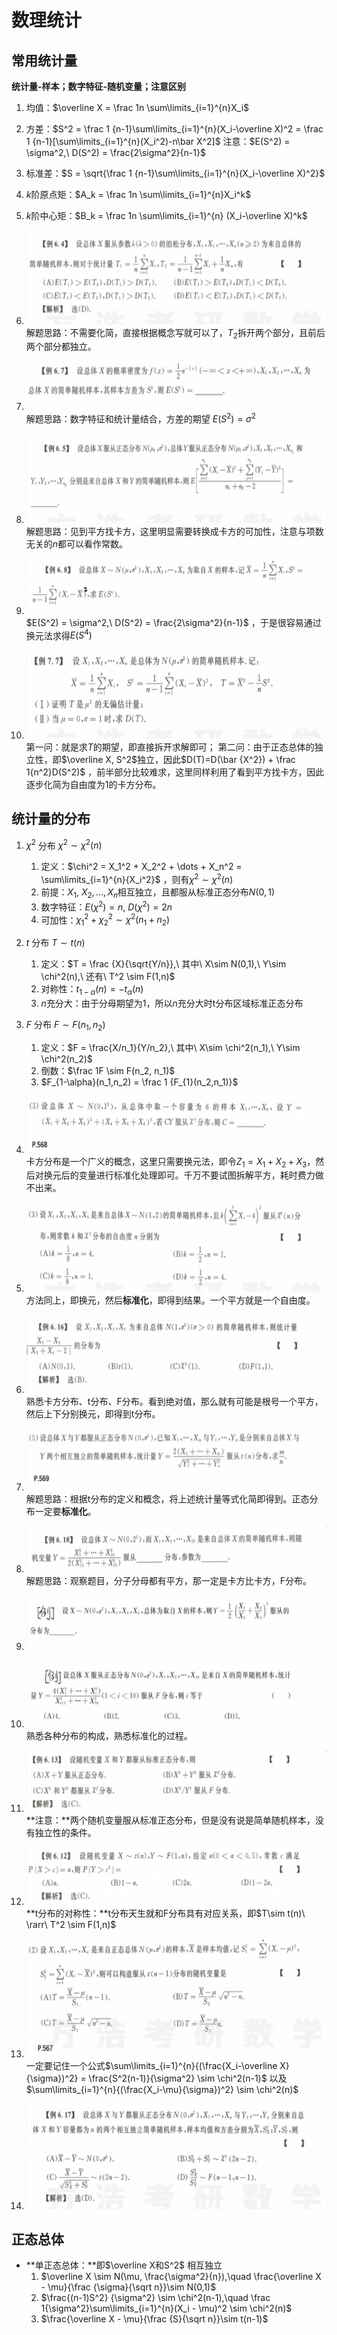 # 数理统计

## 常用统计量

**统计量-样本；数字特征-随机变量；注意区别**

1. 均值：$\overline X = \frac 1n \sum\limits_{i=1}^{n}X_i$ 
2. 方差：$S^2 = \frac 1 {n-1}\sum\limits_{i=1}^{n}(X_i-\overline X)^2 = \frac 1 {n-1}[\sum\limits_{i=1}^{n}(X_i^2)-n\bar X^2]$ 注意：$E(S^2) = \sigma^2,\ D(S^2) = \frac{2\sigma^2}{n-1}$ 
3. 标准差：$S = \sqrt{\frac 1 {n-1}\sum\limits_{i=1}^{n}(X_i-\overline X)^2}$ 
4. $k$阶原点矩：$A_k = \frac 1n \sum\limits_{i=1}^{n}X_i^k$ 
5. $k$阶中心矩：$B_k = \frac 1n \sum\limits_{i=1}^{n} (X_i-\overline X)^k$ 


1. ![image-20201201143448724](PB6-数理统计.assets/image-20201201143448724.png)
   解题思路：不需要化简，直接根据概念写就可以了，$T_2$拆开两个部分，且前后两个部分都独立。
2. ![image-20201201160808517](PB6-数理统计.assets/image-20201201160808517.png)
   解题思路：数字特征和统计量结合，方差的期望 $E(S^2) = \sigma^2$ 
3. ![image-20201201161255117](PB6-数理统计.assets/image-20201201161255117.png)
   解题思路：见到平方找卡方，这里明显需要转换成卡方的可加性，注意与项数无关的$n$都可以看作常数。
4. ![image-20201201161831846](PB6-数理统计.assets/image-20201201161831846.png)
   $E(S^2) = \sigma^2,\ D(S^2) = \frac{2\sigma^2}{n-1}$ ，于是很容易通过换元法求得$E(S^4)$ 
5. ![image-20201201162804973](PB6-数理统计.assets/image-20201201162804973.png)
   第一问：就是求$T$的期望，即直接拆开求解即可；
   第二问：由于正态总体的独立性，即$\overline X, S^2$独立，因此$D(T)=D(\bar {X^2}) + \frac 1{n^2}D(S^2)$ ，前半部分比较难求，这里同样利用了看到平方找卡方，因此逐步化简为自由度为1的卡方分布。




## 统计量的分布

1. $\chi^2$ 分布 $\chi^2 \sim \chi^2(n)$
   1. 定义：$\chi^2 = X_1^2 + X_2^2 + \dots + X_n^2 = \sum\limits_{i=1}^{n}{X_i^2}$ ，则有$\chi^2 \sim \chi^2(n)$ 
   2. 前提：$X_1,\ X_2,\dots,X_n$相互独立，且都服从标准正态分布$N(0,1)$ 
   3. 数字特征：$E(\chi^2) = n,\ D(\chi^2) = 2n$
   4. 可加性：$\chi_1^2 + \chi_2^2 \sim \chi^2(n_1+n_2)$ 
2. $t$ 分布 $T\sim t(n)$ 
   1. 定义：$T = \frac {X}{\sqrt{Y/n}},\ 其中\ X\sim N(0,1),\ Y\sim \chi^2(n),\ 还有\ T^2 \sim F(1,n)$  
   2. 对称性：$t_{1-\alpha}(n) = -t_{\alpha}(n)$ 
   3. $n$充分大：由于分母期望为1，所以$n$充分大时t分布区域标准正态分布
3. $F$ 分布 $F \sim F(n_1, n_2)$
   1. 定义：$F = \frac{X/n_1}{Y/n_2},\ 其中\ X\sim \chi^2(n_1),\ Y\sim \chi^2(n_2)$ 
   2. 倒数：$\frac 1F \sim F(n_2, n_1)$ 
   3. $F_{1-\alpha}(n_1,n_2) = \frac 1 {F_{1}(n_2,n_1)}$ 



1. ![image-20201201170819633](PB6-数理统计.assets/image-20201201170819633.png)
   卡方分布是一个广义的概念，这里只需要换元法，即令$Z_1 = X_1 + X_2 + X_3$，然后对换元后的变量进行标准化处理即可。千万不要试图拆解平方，耗时费力做不出来。
2. ![image-20201201181726389](PB6-数理统计.assets/image-20201201181726389.png)
   方法同上，即换元，然后**标准化**，即得到结果。一个平方就是一个自由度。
3. ![image-20201201182051419](PB6-数理统计.assets/image-20201201182051419.png)
   熟悉卡方分布、t分布、F分布。看到绝对值，那么就有可能是根号一个平方，然后上下分别换元，即得到t分布。
4. ![image-20201201182629180](PB6-数理统计.assets/image-20201201182629180.png)
   解题思路：根据t分布的定义和概念，将上述统计量等式化简即得到。正态分布一定要**标准化**。
5. ![image-20201201183416207](PB6-数理统计.assets/image-20201201183416207.png)
   解题思路：观察题目，分子分母都有平方，那一定是卡方比卡方，F分布。
6. ![image-20201201183618763](PB6-数理统计.assets/image-20201201183618763.png)
7. ![image-20201201183841022](PB6-数理统计.assets/image-20201201183841022.png)
   熟悉各种分布的构成，熟悉标准化的过程。
8. ![image-20201201184028130](PB6-数理统计.assets/image-20201201184028130.png)
   **注意：**两个随机变量服从标准正态分布，但是没有说是简单随机样本，没有独立性的条件。
9. ![image-20201201184132577](PB6-数理统计.assets/image-20201201184132577.png)
   **t分布的对称性：**t分布天生就和F分布具有对应关系，即$T\sim t(n)\ \rarr\ T^2 \sim F(1,n)$ 
10. ![image-20201201184343227](PB6-数理统计.assets/image-20201201184343227.png)
    一定要记住一个公式$\sum\limits_{i=1}^{n}{(\frac{X_i-\overline X}{\sigma})^2} = \frac{S^2(n-1)}{\sigma^2} \sim \chi^2(n-1)$ 以及 $\sum\limits_{i=1}^{n}{(\frac{X_i-\mu}{\sigma})^2} \sim \chi^2(n)$ 
11. ![image-20201201191158027](PB6-数理统计.assets/image-20201201191158027.png)
    





## 正态总体

* **单正态总体：**即$\overline X和S^2$ 相互独立
  1. $\overline X \sim N(\mu, \frac{\sigma^2}{n}),\quad \frac{\overline X - \mu}{\frac {\sigma}{\sqrt n}}\sim N(0,1)$  
  2. $\frac{(n-1)S^2} {\sigma^2} \sim \chi^2(n-1),\quad \frac 1{\sigma^2}\sum\limits_{i=1}^{n}(X_i - \mu)^2 \sim \chi^2(n)$ 
  3. $\frac{\overline X - \mu}{\frac {S}{\sqrt n}}\sim t(n-1)$ 



